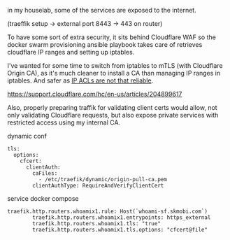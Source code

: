 in my houselab, some of the services are exposed to the internet.

(traeffik setup -> external port 8443 -> 443 on router)

To have some sort of extra security, it sits behind Cloudflare WAF so the docker swarm provisioning ansible playbook takes care of retrieves cloudflare IP ranges and setting up iptables.

I've wanted for some time to switch from iptables to mTLS (with Cloudflare Origin CA), as it's much cleaner to install a CA than managing IP ranges in iptables. And safer as [IP ACLs are not that reliable](https://jychp.medium.com/how-to-bypass-cloudflare-bot-protection-1f2c6c0c36fb).

https://support.cloudflare.com/hc/en-us/articles/204899617

Also, properly preparing traffik for validating client certs would allow, not only validating Cloudflare requests, but also expose private services with restricted access using my internal CA.

dynamic conf

```
tls:
  options:
    cfcert:
      clientAuth:
        caFiles:
          - /etc/traefik/dynamic/origin-pull-ca.pem
        clientAuthType: RequireAndVerifyClientCert
```

service docker compose
```
traefik.http.routers.whoamix1.rule: Host(`whoami-sf.skmobi.com`)
        traefik.http.routers.whoamix1.entrypoints: https_external
        traefik.http.routers.whoamix1.tls: "true"
        traefik.http.routers.whoamix1.tls.options: "cfcert@file"
```

